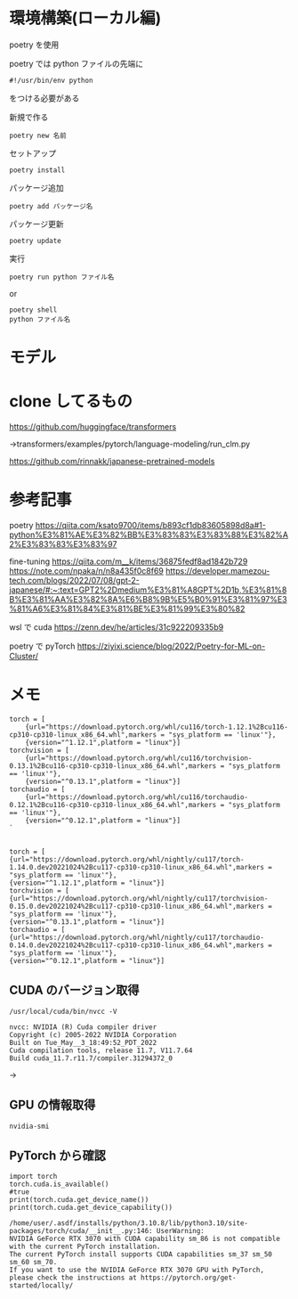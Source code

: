 # 環境構築(ローカル編)

poetry を使用

poetry では python ファイルの先端に

```
#!/usr/bin/env python
```

をつける必要がある

新規で作る

```
poetry new 名前
```

セットアップ

```
poetry install
```

パッケージ追加

```
poetry add パッケージ名
```

パッケージ更新

```
poetry update
```

実行

```
poetry run python ファイル名
```

or

```
poetry shell
python ファイル名
```

# モデル

# clone してるもの

https://github.com/huggingface/transformers

→transformers/examples/pytorch/language-modeling/run_clm.py

https://github.com/rinnakk/japanese-pretrained-models

# 参考記事

poetry
https://qiita.com/ksato9700/items/b893cf1db83605898d8a#1-python%E3%81%AE%E3%82%BB%E3%83%83%E3%83%88%E3%82%A2%E3%83%83%E3%83%97

fine-tuning
https://qiita.com/m__k/items/36875fedf8ad1842b729
https://note.com/npaka/n/n8a435f0c8f69
https://developer.mamezou-tech.com/blogs/2022/07/08/gpt-2-japanese/#:~:text=GPT2%2Dmedium%E3%81%A8GPT%2D1b,%E3%81%8B%E3%81%AA%E3%82%8A%E6%B8%9B%E5%B0%91%E3%81%97%E3%81%A6%E3%81%84%E3%81%BE%E3%81%99%E3%80%82

wsl で cuda
https://zenn.dev/he/articles/31c922209335b9

poetry で pyTorch
https://ziyixi.science/blog/2022/Poetry-for-ML-on-Cluster/

# メモ

```
torch = [
    {url="https://download.pytorch.org/whl/cu116/torch-1.12.1%2Bcu116-cp310-cp310-linux_x86_64.whl",markers = "sys_platform == 'linux'"},
    {version="^1.12.1",platform = "linux"}]
torchvision = [
    {url="https://download.pytorch.org/whl/cu116/torchvision-0.13.1%2Bcu116-cp310-cp310-linux_x86_64.whl",markers = "sys_platform == 'linux'"},
    {version="^0.13.1",platform = "linux"}]
torchaudio = [
    {url="https://download.pytorch.org/whl/cu116/torchaudio-0.12.1%2Bcu116-cp310-cp310-linux_x86_64.whl",markers = "sys_platform == 'linux'"},
    {version="^0.12.1",platform = "linux"}]
`
```

```

torch = [
{url="https://download.pytorch.org/whl/nightly/cu117/torch-1.14.0.dev20221024%2Bcu117-cp310-cp310-linux_x86_64.whl",markers = "sys_platform == 'linux'"},
{version="^1.12.1",platform = "linux"}]
torchvision = [
{url="https://download.pytorch.org/whl/nightly/cu117/torchvision-0.15.0.dev20221024%2Bcu117-cp310-cp310-linux_x86_64.whl",markers = "sys_platform == 'linux'"},
{version="^0.13.1",platform = "linux"}]
torchaudio = [
{url="https://download.pytorch.org/whl/nightly/cu117/torchaudio-0.14.0.dev20221024%2Bcu117-cp310-cp310-linux_x86_64.whl",markers = "sys_platform == 'linux'"},
{version="^0.12.1",platform = "linux"}]

```

## CUDA のバージョン取得

```
/usr/local/cuda/bin/nvcc -V
```

```
nvcc: NVIDIA (R) Cuda compiler driver
Copyright (c) 2005-2022 NVIDIA Corporation
Built on Tue_May__3_18:49:52_PDT_2022
Cuda compilation tools, release 11.7, V11.7.64
Build cuda_11.7.r11.7/compiler.31294372_0
```

→

## GPU の情報取得

```
nvidia-smi
```

## PyTorch から確認

```
import torch
torch.cuda.is_available()
#true
print(torch.cuda.get_device_name())
print(torch.cuda.get_device_capability())
```

```
/home/user/.asdf/installs/python/3.10.8/lib/python3.10/site-packages/torch/cuda/__init__.py:146: UserWarning:
NVIDIA GeForce RTX 3070 with CUDA capability sm_86 is not compatible with the current PyTorch installation.
The current PyTorch install supports CUDA capabilities sm_37 sm_50 sm_60 sm_70.
If you want to use the NVIDIA GeForce RTX 3070 GPU with PyTorch, please check the instructions at https://pytorch.org/get-started/locally/
```
